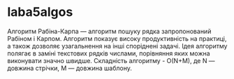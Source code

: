 # laba5algos
Алгоритм Рабіна-Карпа — алгоритм пошуку рядка запропонований
Рабіном і Карпом. Алгоритм показує високу продуктивність на
практиці, а також дозволяє узагальнення на інші споріднені задачі.
Ідея алгоритму полягає в заміні текстових рядків числами,
порівняння яких можна виконувати значно швидше.
Складність алгоритму - O(N+M), де N — довжина стрічки, M — довжина шаблону.
